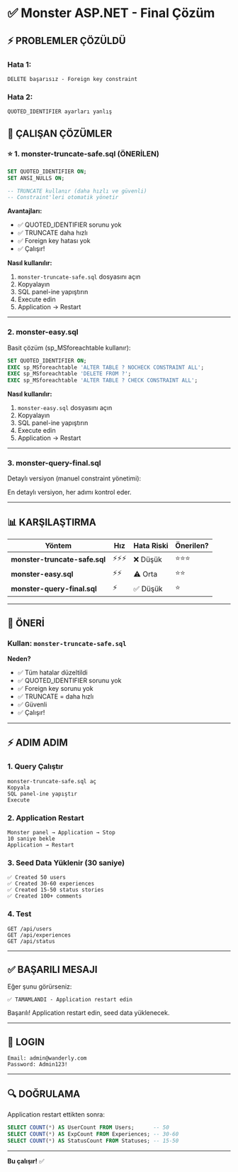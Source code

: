 # ✅ Monster ASP.NET - Final Çözüm

## ⚡ PROBLEMLER ÇÖZÜLDÜ

### Hata 1:
```
DELETE başarısız - Foreign key constraint
```

### Hata 2:
```
QUOTED_IDENTIFIER ayarları yanlış
```

## 🚀 ÇALIŞAN ÇÖZÜMLER

### ⭐ 1. monster-truncate-safe.sql (ÖNERİLEN)

```sql
SET QUOTED_IDENTIFIER ON;
SET ANSI_NULLS ON;

-- TRUNCATE kullanır (daha hızlı ve güvenli)
-- Constraint'leri otomatik yönetir
```

**Avantajları:**
- ✅ QUOTED_IDENTIFIER sorunu yok
- ✅ TRUNCATE daha hızlı
- ✅ Foreign key hatası yok
- ✅ Çalışır!

**Nasıl kullanılır:**
1. `monster-truncate-safe.sql` dosyasını açın
2. Kopyalayın
3. SQL panel-ine yapıştırın
4. Execute edin
5. Application → Restart

---

### 2. monster-easy.sql

Basit çözüm (sp_MSforeachtable kullanır):

```sql
SET QUOTED_IDENTIFIER ON;
EXEC sp_MSforeachtable 'ALTER TABLE ? NOCHECK CONSTRAINT ALL';
EXEC sp_MSforeachtable 'DELETE FROM ?';
EXEC sp_MSforeachtable 'ALTER TABLE ? CHECK CONSTRAINT ALL';
```

**Nasıl kullanılır:**
1. `monster-easy.sql` dosyasını açın
2. Kopyalayın
3. SQL panel-ine yapıştırın
4. Execute edin
5. Application → Restart

---

### 3. monster-query-final.sql

Detaylı versiyon (manuel constraint yönetimi):

En detaylı versiyon, her adımı kontrol eder.

---

## 📊 KARŞILAŞTIRMA

| Yöntem | Hız | Hata Riski | Önerilen? |
|--------|-----|-----------|-----------|
| **monster-truncate-safe.sql** | ⚡⚡⚡ | ❌ Düşük | ⭐⭐⭐ |
| **monster-easy.sql** | ⚡⚡ | ⚠️ Orta | ⭐⭐ |
| **monster-query-final.sql** | ⚡ | ✅ Düşük | ⭐ |

---

## 🎯 ÖNERİ

### Kullan: `monster-truncate-safe.sql`

**Neden?**
- ✅ Tüm hatalar düzeltildi
- ✅ QUOTED_IDENTIFIER sorunu yok
- ✅ Foreign key sorunu yok
- ✅ TRUNCATE = daha hızlı
- ✅ Güvenli
- ✅ Çalışır!

---

## ⚡ ADIM ADIM

### 1. Query Çalıştır
```
monster-truncate-safe.sql aç
Kopyala
SQL panel-ine yapıştır
Execute
```

### 2. Application Restart
```
Monster panel → Application → Stop
10 saniye bekle
Application → Restart
```

### 3. Seed Data Yüklenir (30 saniye)
```
✅ Created 50 users
✅ Created 30-60 experiences
✅ Created 15-50 status stories
✅ Created 100+ comments
```

### 4. Test
```
GET /api/users
GET /api/experiences
GET /api/status
```

---

## ✅ BAŞARILI MESAJI

Eğer şunu görürseniz:
```
✅ TAMAMLANDI - Application restart edin
```

Başarılı! Application restart edin, seed data yüklenecek.

---

## 🔐 LOGIN

```
Email: admin@wanderly.com
Password: Admin123!
```

---

## 🔍 DOĞRULAMA

Application restart ettikten sonra:

```sql
SELECT COUNT(*) AS UserCount FROM Users;      -- 50
SELECT COUNT(*) AS ExpCount FROM Experiences; -- 30-60
SELECT COUNT(*) AS StatusCount FROM Statuses; -- 15-50
```

---

**Bu çalışır!** ✅

